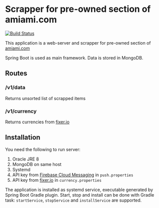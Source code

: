 # Scrapper for pre-owned section of amiami.com

[![Build Status](https://travis-ci.org/CherryPerry/Amiami-kotlin-backend.svg?branch=master)](https://travis-ci.org/CherryPerry/Amiami-kotlin-backend)

This application is a web-server and scrapper for pre-owned section of [amiami.com](http://amiami.com)

Spring Boot is used as main framework. Data is stored in MongoDB.

## Routes
### /v1/data
Returns unsorted list of scrapped items

### /v1/currency
Returns currencies from [fixer.io](http://fixer.io/)

## Installation
You need the following to run server:

1. Oracle JRE 8
1. MongoDB on same host
1. Systemd
1. API key from [Firebase Cloud Messaging](https://firebase.google.com/docs/cloud-messaging/) in `push.properties`
1. API key from [fixer.io](http://fixer.io/) in `currency.properties`

The application is installed as systemd service, executable generated by Spring Boot Gradle plugin.
Start, stop and install can be done with Gradle task: `startService`, `stopService` and `installService` are supported.
